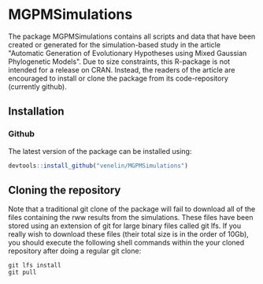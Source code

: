 
<!-- README.md is generated from README.Rmd. Please edit that file -->
MGPMSimulations
===============

The package MGPMSimulations contains all scripts and data that have been created or generated for the simulation-based study in the article "Automatic Generation of Evolutionary Hypotheses using Mixed Gaussian Phylogenetic Models". Due to size constraints, this R-package is not intended for a release on CRAN. Instead, the readers of the article are encouraged to install or clone the package from its code-repository (currently github).

Installation
------------

### Github

The latest version of the package can be installed using:

``` r
devtools::install_github("venelin/MGPMSimulations")
```

Cloning the repository
----------------------

Note that a traditional git clone of the package will fail to download all of the files containing the rww results from the simulations. These files have been stored using an extension of git for large binary files called git lfs. If you really wish to download these files (their total size is in the order of 10Gb), you should execute the following shell commands within the your cloned repository after doing a regular git clone:

``` shell
git lfs install
git pull
```
